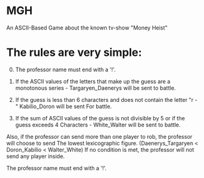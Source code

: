 # MGH
An ASCII-Based Game about the known tv-show "Money Heist"




# The rules are very simple:


0. The professor name must end with a '!'.


1. If the ASCII values of the letters that make up the guess are a monotonous series - Targaryen_Daenerys will be sent to battle.


2. If the guess is less than 6 characters and does not contain the letter "r -" Kabilio_Doron will be sent For battle.


3. If the sum of ASCII values of the guess is not divisible by 5 or if the guess exceeds 4
Characters - White_Walter will be sent to battle.


Also, if the professor can send more than one player to rob, the professor will choose to send
The lowest lexicographic figure.
(Daenerys_Targaryen < Doron_Kabilio < Walter_White)
If no condition is met, the professor will not send any player inside.


The professor name must end with a '!'.
